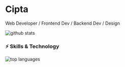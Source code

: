 # Cipta
Web Developer / Frontend Dev / Backend Dev / Design

![github stats](https://github-readme-stats.vercel.app/api?username=woicip&show_icons=true&theme=radical)

### ⚡ Skills & Technology

![top languages](https://github-readme-stats.vercel.app/api/top-langs/?username=woicip&layout=compact&theme=radical)
